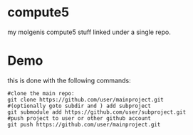 compute5
========

my molgenis compute5 stuff linked under a single repo.


Demo
====
this is done with the following commands:

    #clone the main repo:
    git clone https://github.com/user/mainproject.git
    #(optionally goto subdir and ) add subproject   
    git submodule add https://github.com/user/subproject.git
    #push project to user or other github account
    git push https://github.com/user/mainproject.git
